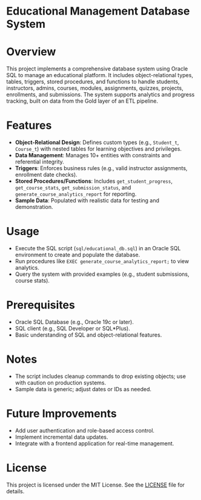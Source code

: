 # Educational Management Database System

# Overview
This project implements a comprehensive database system using Oracle SQL to manage an educational platform. It includes object-relational types, tables, triggers, stored procedures, and functions to handle students, instructors, admins, courses, modules, assignments, quizzes, projects, enrollments, and submissions. The system supports analytics and progress tracking, built on data from the Gold layer of an ETL pipeline.

# Features
- **Object-Relational Design**: Defines custom types (e.g., `Student_t`, `Course_t`) with nested tables for learning objectives and privileges.
- **Data Management**: Manages 10+ entities with constraints and referential integrity.
- **Triggers**: Enforces business rules (e.g., valid instructor assignments, enrollment date checks).
- **Stored Procedures/Functions**: Includes `get_student_progress`, `get_course_stats`, `get_submission_status`, and `generate_course_analytics_report` for reporting.
- **Sample Data**: Populated with realistic data for testing and demonstration.

# Usage
- Execute the SQL script (`sql/educational_db.sql`) in an Oracle SQL environment to create and populate the database.
- Run procedures like `EXEC generate_course_analytics_report;` to view analytics.
- Query the system with provided examples (e.g., student submissions, course stats).


# Prerequisites
- Oracle SQL Database (e.g., Oracle 19c or later).
- SQL client (e.g., SQL Developer or SQL*Plus).
- Basic understanding of SQL and object-relational features.

# Notes
- The script includes cleanup commands to drop existing objects; use with caution on production systems.
- Sample data is generic; adjust dates or IDs as needed.


# Future Improvements
- Add user authentication and role-based access control.
- Implement incremental data updates.
- Integrate with a frontend application for real-time management.

# License
This project is licensed under the MIT License. See the [LICENSE](LICENSE) file for details.
